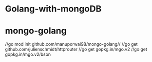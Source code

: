 # Golang-with-mongoDB
# mongo-golang

//go mod  init github.com/manuporwal98/mongo-golang//
//go get github.com/julienschmidt/httprouter
//go get gopkg.in/mgo.v2
//go get gopkg.in/mgo.v2/bson